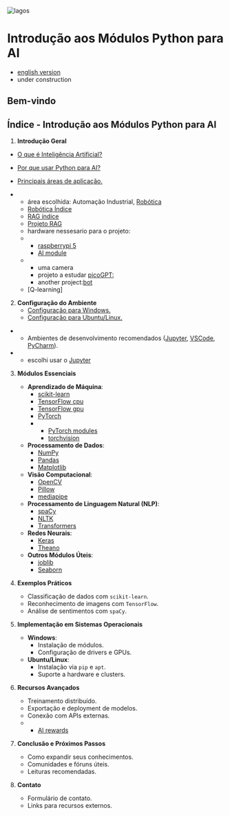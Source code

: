 ![lagos](https://github.com/0joseDark/my-AI-book/blob/main/images/lagos-.jpg)

# Introdução aos Módulos Python para AI
- [english version](https://github.com/0joseDark/my-AI-book/blob/main/doc-en/indice.md)
- under construction
## Bem-vindo

## Índice - Introdução aos Módulos Python para AI

1. **Introdução Geral**

 - [O que é Inteligência Artificial?](https://github.com/0joseDark/my-AI-book/blob/main/doc-2-pt/Intelig%C3%AAncia-Artificial.md)

 - [Por que usar Python para AI?](https://github.com/0joseDark/my-AI-book/blob/main/doc-2-pt/usar-Python.md)

 - [Principais áreas de aplicação.](https://github.com/0joseDark/my-AI-book/blob/main/doc-2-pt/%C3%A1reas-de-aplica%C3%A7%C3%A3o.md)

- - área escolhida: Automação Industrial, [Robótica](https://github.com/0joseDark/my-AI-book/blob/main/doc-3-pt/robots.md)
  - [Robótica Índice](https://github.com/0joseDark/my-AI-book/blob/main/doc-3-pt/%C3%ADndice-robotica.md)
  - [RAG índice](https://github.com/0joseDark/my-AI-book/blob/main/doc-1-pt/RAG-1.md)
  - [Projeto RAG](https://github.com/0joseDark/my-AI-book/blob/main/doc-3-pt/RAG-projeto.md)
  - hardware nessesario para  o projeto:
  - - [raspberrypi 5](https://www.raspberrypi.com)
    - [AI module](https://www.raspberrypi.com/products/ai-hat/)
  - - uma camera
    - projeto a estudar [picoGPT:](https://github.com/0joseDark/picoGPT)
    - another project:[bot](https://github.com/0joseDark/bot)
  - [Q-learning]
2. **Configuração do Ambiente**
   - [Configuração para Windows.](https://github.com/0joseDark/my-AI-book/blob/main/doc-2-pt/Windows.md)
   - [Configuração para Ubuntu/Linux.](https://github.com/0joseDark/my-AI-book/blob/main/doc-2-pt/linux.md)
  - - Ambientes de desenvolvimento recomendados ([Jupyter](https://github.com/0joseDark/my-AI-book/blob/main/doc-2-pt/linux.md), [VSCode](https://github.com/0joseDark/my-AI-book/blob/main/doc-2-pt/VSCode.md), [PyCharm](https://github.com/0joseDark/my-AI-book/blob/main/doc-2-pt/PyCharm.md)).
   - - escolhi usar o [Jupyter](https://github.com/0joseDark/my-AI-book/blob/main/doc-3-pt/Notebook-Jupyter.md)

3. **Módulos Essenciais**
   - **Aprendizado de Máquina**:
     - [scikit-learn](https://github.com/0joseDark/my-AI-book/blob/main/doc-3-pt/scikit-learn.md)
     - [TensorFlow cpu](https://github.com/0joseDark/my-AI-book/blob/main/doc-3-pt/TensorFlow-cpu.md)
     - [TensorFlow gpu](https://github.com/0joseDark/my-AI-book/blob/main/doc-3-pt/TensorFlow-GPU.md)
     - [PyTorch](https://github.com/0joseDark/my-AI-book/blob/main/doc-3-pt/PyTorch.md)
     - - [PyTorch modules](https://github.com/0joseDark/my-AI-book/blob/main/doc-3-pt/list-PyTorch-modules.md)
       - [torchvision](https://github.com/0joseDark/my-AI-book/blob/main/doc-3-pt/torchvision.md)
   - **Processamento de Dados**:
     - [NumPy](https://github.com/0joseDark/my-AI-book/blob/main/doc-3-pt/NumPy.md)
     - [Pandas](https://github.com/0joseDark/my-AI-book/blob/main/doc-3-pt/Pandas.md)
     - [Matplotlib](https://github.com/0joseDark/my-AI-book/blob/main/doc-3-pt/Matplotlib.md)
   - **Visão Computacional**:
     - [OpenCV](https://github.com/0joseDark/my-AI-book/blob/main/doc-3-pt/OpenCV.md)
     - [Pillow](https://github.com/0joseDark/my-AI-book/blob/main/doc-3-pt/Pillow.md)
     - [mediapipe](https://github.com/0joseDark/my-AI-book/blob/main/doc-3-pt/MediaPipe.md)
   - **Processamento de Linguagem Natural (NLP)**:
     - [spaCy](https://github.com/0joseDark/my-AI-book/blob/main/doc-3-pt/spaCy.md)
     - [NLTK](https://github.com/0joseDark/my-AI-book/blob/main/doc-3-pt/NLTK.md)
     - [Transformers](https://github.com/0joseDark/my-AI-book/blob/main/doc-3-pt/Transformers.md)
   - **Redes Neurais**:
     - [Keras](https://github.com/0joseDark/my-AI-book/blob/main/doc-3-pt/Keras.md)
     - [Theano](https://github.com/0joseDark/my-AI-book/blob/main/doc-3-pt/Theano.md)
   - **Outros Módulos Úteis**:
     - [joblib](https://github.com/0joseDark/my-AI-book/blob/main/doc-3-pt/joblib.md)
     - [Seaborn](https://github.com/0joseDark/my-AI-book/blob/main/doc-3-pt/Seaborn.md)

4. **Exemplos Práticos**
   - Classificação de dados com `scikit-learn`.
   - Reconhecimento de imagens com `TensorFlow`.
   - Análise de sentimentos com `spaCy`.

5. **Implementação em Sistemas Operacionais**
   - **Windows**:
     - Instalação de módulos.
     - Configuração de drivers e GPUs.
   - **Ubuntu/Linux**:
     - Instalação via `pip` e `apt`.
     - Suporte a hardware e clusters.

6. **Recursos Avançados**
   - Treinamento distribuído.
   - Exportação e deployment de modelos.
   - Conexão com APIs externas.
   - - [AI rewards](https://theirf.org/wp-content/uploads/2018/09/2018-ai-study-white-paper-part-2.pdf)


7. **Conclusão e Próximos Passos**
   - Como expandir seus conhecimentos.
   - Comunidades e fóruns úteis.
   - Leituras recomendadas.

8. **Contato**
   - Formulário de contato.
   - Links para recursos externos.
